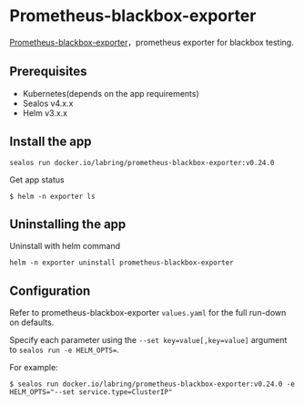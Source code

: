 # Prometheus-blackbox-exporter

[Prometheus-blackbox-exporter](https://github.com/prometheus-community/helm-charts/tree/main/charts/prometheus-blackbox-exporter)，prometheus exporter for blackbox testing.

## Prerequisites

- Kubernetes(depends on the app requirements)
- Sealos v4.x.x
- Helm v3.x.x

## Install the app

```shell
sealos run docker.io/labring/prometheus-blackbox-exporter:v0.24.0
```

Get app status

```shell
$ helm -n exporter ls
```

## Uninstalling the app

Uninstall with helm command

```shell
helm -n exporter uninstall prometheus-blackbox-exporter
```

## Configuration

Refer to prometheus-blackbox-exporter `values.yaml` for the full run-down on defaults.

Specify each parameter using the `--set key=value[,key=value]` argument to `sealos run -e HELM_OPTS=`. 

For example:

```shell
$ sealos run docker.io/labring/prometheus-blackbox-exporter:v0.24.0 -e HELM_OPTS="--set service.type=ClusterIP"
```
